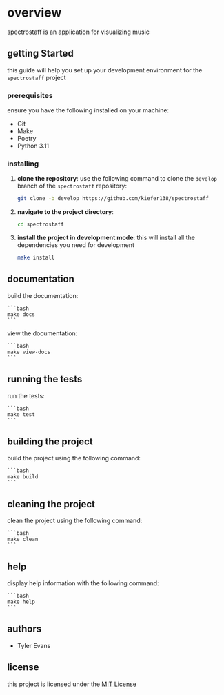 # overview

spectrostaff is an application for visualizing music

## getting Started

this guide will help you set up your development environment for the `spectrostaff` project

### prerequisites

ensure you have the following installed on your machine:

- Git
- Make
- Poetry
- Python 3.11

### installing

1. **clone the repository**: use the following command to clone the `develop` branch of the `spectrostaff` repository:

    ```bash
    git clone -b develop https://github.com/kiefer138/spectrostaff
    ```

2. **navigate to the project directory**:

    ```bash
    cd spectrostaff
    ```

3. **install the project in development mode**: this will install all the dependencies you need for development

    ```bash
    make install
    ```

## documentation

build the documentation:

    ```bash
    make docs 
    ```

view the documentation:

    ```bash
    make view-docs
    ```

## running the tests

run the tests:

    ```bash
    make test
    ```

## building the project

build the project using the following command:

    ```bash
    make build
    ```

## cleaning the project

clean the project using the following command:

    ```bash
    make clean
    ```

## help

display help information with the following command:

    ```bash
    make help
    ```

## authors

- Tyler Evans

## license

this project is licensed under the [MIT License](https://opensource.org/licenses/MIT)
